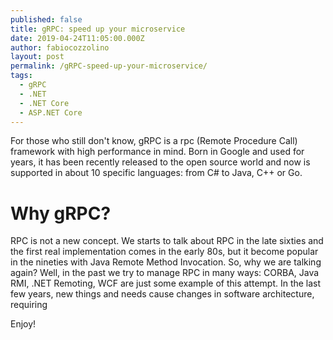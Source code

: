 ```yaml
---
published: false
title: gRPC: speed up your microservice
date: 2019-04-24T11:05:00.000Z
author: fabiocozzolino
layout: post
permalink: /gRPC-speed-up-your-microservice/
tags:
  - gRPC
  - .NET
  - .NET Core
  - ASP.NET Core
---
```

For those who still don't know, gRPC is a rpc (Remote Procedure Call) framework with high performance in mind. Born in Google and used for years, it has been recently released to the open source world and now is supported in about 10 specific languages: from C# to Java, C++ or Go.

# Why gRPC?
RPC is not a new concept. We starts to talk about RPC in the late sixties and the first real implementation comes in the early 80s, but it become popular in the nineties with Java Remote Method Invocation. So, why we are talking again? Well, in the past we try to manage RPC in many ways: CORBA, Java RMI, .NET Remoting, WCF are just some example of this attempt. In the last few years, new things and needs cause changes in software architecture, requiring 



Enjoy!
